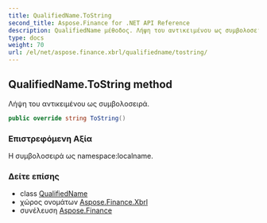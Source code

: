 ```yaml
---
title: QualifiedName.ToString
second_title: Aspose.Finance for .NET API Reference
description: QualifiedName μέθοδος. Λήψη του αντικειμένου ως συμβολοσειρά.
type: docs
weight: 70
url: /el/net/aspose.finance.xbrl/qualifiedname/tostring/
---
```

## QualifiedName.ToString method

Λήψη του αντικειμένου ως συμβολοσειρά.

```csharp
public override string ToString()
```

### Επιστρεφόμενη Αξία

Η συμβολοσειρά ως namespace:localname.

### Δείτε επίσης

* class [QualifiedName](../)
* χώρος ονομάτων [Aspose.Finance.Xbrl](../../qualifiedname/)
* συνέλευση [Aspose.Finance](../../../)


